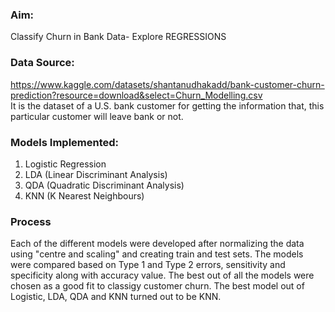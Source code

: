 ### Aim: 
Classify Churn in Bank Data- Explore REGRESSIONS

### Data Source: 
https://www.kaggle.com/datasets/shantanudhakadd/bank-customer-churn-prediction?resource=download&select=Churn_Modelling.csv <br>
It is the dataset of a U.S. bank customer for getting the information that, this particular customer will leave bank or not.

### Models Implemented:
1. Logistic Regression
2. LDA (Linear Discriminant Analysis) 
3. QDA (Quadratic Discriminant Analysis)
4. KNN (K Nearest Neighbours)

### Process
Each of the different models were developed after normalizing the data using "centre and scaling" and creating train and test sets. The models were compared based on Type 1 and Type 2 errors, sensitivity and specificity along with accuracy value. The best out of all the models were chosen as a good fit to classigy customer churn. The best model out of Logistic, LDA, QDA and KNN turned out to be KNN.
